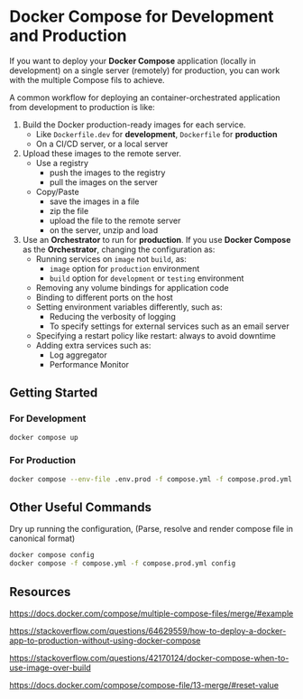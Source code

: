 # Docker Compose for Development and Production

If you want to deploy your **Docker Compose** application (locally in development) on a single server (remotely) for production, you can work with the multiple Compose fils to achieve.

A common workflow for deploying an container-orchestrated application from development to production is like:

1. Build the Docker production-ready images for each service.
    - Like `Dockerfile.dev` for **development**, `Dockerfile` for **production**
    - On a CI/CD server, or a local server  
2. Upload these images to the remote server.
    - Use a registry
        - push the images to the registry
        - pull the images on the server
    - Copy/Paste
        - save the images in a file
        - zip the file
        - upload the file to the remote server
        - on the server, unzip and load
3. Use an **Orchestrator** to run for **production**. If you use **Docker Compose** as the **Orchestrator**, changing the configuration as:
    - Running services on `image` not `build`, as:
        - `image` option for `production` environment
        - `build` option for `development` or `testing` environment
    - Removing any volume bindings for application code
    - Binding to different ports on the host
    - Setting environment variables differently, such as:
        - Reducing the verbosity of logging
        - To specify settings for external services such as an email server
    - Specifying a restart policy like restart: always to avoid downtime
    - Adding extra services such as:
        - Log aggregator
        - Performance Monitor

## Getting Started

### For Development

```sh
docker compose up
```

### For Production

```sh
docker compose --env-file .env.prod -f compose.yml -f compose.prod.yml up
```

## Other Useful Commands

Dry up running the configuration, (Parse, resolve and render compose file in canonical format)

```sh
docker compose config
docker compose -f compose.yml -f compose.prod.yml config
```

## Resources

https://docs.docker.com/compose/multiple-compose-files/merge/#example

https://stackoverflow.com/questions/64629559/how-to-deploy-a-docker-app-to-production-without-using-docker-compose

https://stackoverflow.com/questions/42170124/docker-compose-when-to-use-image-over-build

https://docs.docker.com/compose/compose-file/13-merge/#reset-value